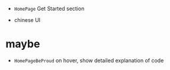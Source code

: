 - `HomePage` Get Started section

- chinese UI

# maybe

- `HomePageBeProud` on hover, show detailed explanation of code
